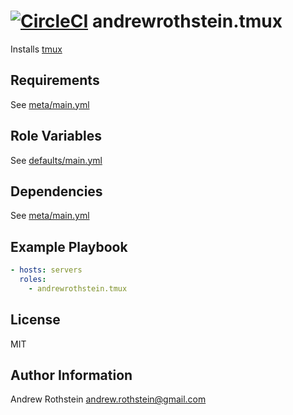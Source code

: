 [![CircleCI](https://circleci.com/gh/andrewrothstein/ansible-tmux.svg?style=svg)](https://circleci.com/gh/andrewrothstein/ansible-tmux)
andrewrothstein.tmux
=========

Installs [tmux](https://tmux.github.io/)

Requirements
------------

See [meta/main.yml](meta/main.yml)

Role Variables
--------------

See [defaults/main.yml](defaults/main.yml)

Dependencies
------------

See [meta/main.yml](meta/main.yml)

Example Playbook
----------------

```yml
- hosts: servers
  roles:
    - andrewrothstein.tmux
```

License
-------

MIT

Author Information
------------------

Andrew Rothstein <andrew.rothstein@gmail.com>
